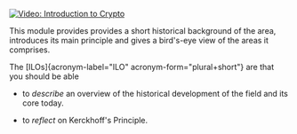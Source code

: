 [![Video: Introduction to 
Crypto](https://img.youtube.com/vi/dkflsKfqsZs/hqdefault.jpg)](https://youtu.be/dkflsKfqsZs) 

This module provides provides a short historical background of the area,
introduces its main principle and gives a bird's-eye view of the areas
it comprises.

The [ILOs]{acronym-label="ILO" acronym-form="plural+short"} are that you
should be able

-   to *describe* an overview of the historical development of the field
    and its core today.

-   to *reflect* on Kerckhoff's Principle.
